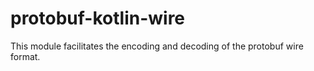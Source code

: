 # protobuf-kotlin-wire

This module facilitates the encoding and decoding of the protobuf wire format.

